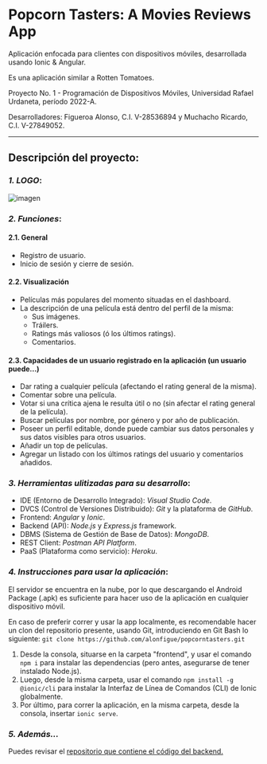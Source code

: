 # Popcorn Tasters: A Movies Reviews App
Aplicación enfocada para clientes con dispositivos móviles, desarrollada usando Ionic & Angular.

Es una aplicación similar a Rotten Tomatoes.

Proyecto No. 1 - Programación de Dispositivos Móviles, Universidad Rafael Urdaneta, período 2022-A.

Desarrolladores: Figueroa Alonso, C.I. V-28536894 y Muchacho Ricardo, C.I. V-27849052.

---

## **Descripción del proyecto:**


### *1. LOGO*:
![imagen](https://user-images.githubusercontent.com/65868683/163551114-aa726afe-529e-441a-abb9-77df2651df59.png)


### *2. Funciones*:
#### 2.1. General
- Registro de usuario.
- Inicio de sesión y cierre de sesión.
 
#### 2.2. Visualización
- Películas más populares del momento situadas en el dashboard.
- La descripción de una película está dentro del perfil de la misma:
    - Sus imágenes.
    - Tráilers.
    - Ratings más valiosos (ó los últimos ratings).
    - Comentarios.			
                    
#### 2.3. Capacidades de un usuario registrado en la aplicación (un usuario puede...)
 - Dar rating a cualquier película (afectando el rating general de la misma).
 - Comentar sobre una película.
 - Votar si una crítica ajena le resulta útil o no (sin afectar el rating general de la película).
 - Buscar películas por nombre, por género y por año de publicación.
 - Poseer un perfil editable, donde puede cambiar sus datos personales y sus datos visibles para otros usuarios.
 - Añadir un top de películas.
 - Agregar un listado con los últimos ratings del usuario y comentarios añadidos.


### *3. Herramientas ulitizadas para su desarrollo*:
 - IDE (Entorno de Desarrollo Integrado): *Visual Studio Code*.
 - DVCS (Control de Versiones Distribuido): *Git* y la plataforma de *GitHub*.
 - Frontend: *Angular* y *Ionic*.
 - Backend (API): *Node.js* y *Express.js* framework.
 - DBMS (Sistema de Gestión de Base de Datos): *MongoDB*.
 - REST Client: *Postman API Platform*.
 - PaaS (Plataforma como servicio): *Heroku*.


### *4. Instrucciones para usar la aplicación*:
 El servidor se encuentra en la nube, por lo que descargando el Android Package (.apk) es suficiente para hacer uso de la aplicación en cualquier dispositivo móvil.

 En caso de preferir correr y usar la app localmente, es recomendable hacer un clon del repositorio presente, usando Git, introduciendo en Git Bash lo siguiente: 
 `git clone https://github.com/alonfigue/popcorntasters.git`

 1. Desde la consola, situarse en la carpeta "frontend", y usar el comando `npm i` para instalar las dependencias (pero antes, asegurarse de tener instalado Node.js).
 2. Luego, desde la misma carpeta, usar el comando `npm install -g @ionic/cli` para instalar la Interfaz de Línea de Comandos (CLI) de Ionic globalmente.
 3. Por último, para correr la aplicación, en la misma carpeta, desde la consola, insertar `ionic serve`.


### *5. Además...*
Puedes revisar el [repositorio que contiene el código del backend.](https://github.com/RicardoMuchacho/popcorntasters-api)
